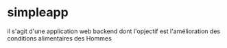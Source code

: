 # simpleapp
il s'agit d'une application web backend dont l'opjectif est l'amélioration des conditions alimentaires des Hommes
